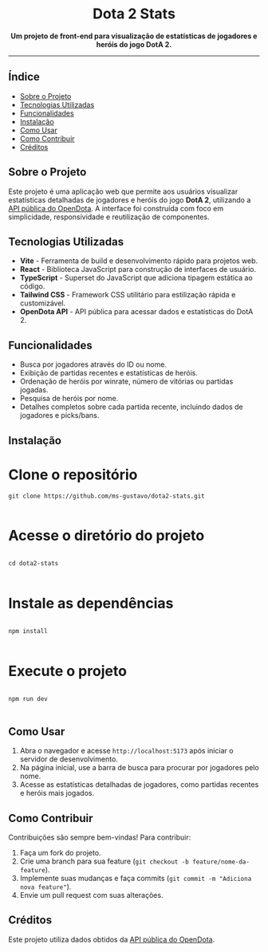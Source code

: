 <h1 align="center">Dota 2 Stats</h1>

<p align="center">
  <strong>Um projeto de front-end para visualização de estatísticas de jogadores e heróis do jogo DotA 2.</strong>
</p>

<hr>

<h2>Índice</h2>
<ul>
  <li><a href="#sobre">Sobre o Projeto</a></li>
  <li><a href="#tecnologias">Tecnologias Utilizadas</a></li>
  <li><a href="#funcionalidades">Funcionalidades</a></li>
  <li><a href="#instalacao">Instalação</a></li>
  <li><a href="#como-usar">Como Usar</a></li>
  <li><a href="#contribuicao">Como Contribuir</a></li>
  <li><a href="#creditos">Créditos</a></li>
</ul>

<h2 id="sobre">Sobre o Projeto</h2>
<p>
  Este projeto é uma aplicação web que permite aos usuários visualizar estatísticas detalhadas de jogadores e heróis do jogo <strong>DotA 2</strong>, utilizando a <a href="https://docs.opendota.com/" target="_blank">API pública do OpenDota</a>. A interface foi construída com foco em simplicidade, responsividade e reutilização de componentes.
</p>

<h2 id="tecnologias">Tecnologias Utilizadas</h2>
<ul>
  <li><strong>Vite</strong> - Ferramenta de build e desenvolvimento rápido para projetos web.</li>
  <li><strong>React</strong> - Biblioteca JavaScript para construção de interfaces de usuário.</li>
  <li><strong>TypeScript</strong> - Superset do JavaScript que adiciona tipagem estática ao código.</li>
  <li><strong>Tailwind CSS</strong> - Framework CSS utilitário para estilização rápida e customizável.</li>
  <li><strong>OpenDota API</strong> - API pública para acessar dados e estatísticas do DotA 2.</li>
</ul>

<h2 id="funcionalidades">Funcionalidades</h2>
<ul>
  <li>Busca por jogadores através do ID ou nome.</li>
  <li>Exibição de partidas recentes e estatísticas de heróis.</li>
  <li>Ordenação de heróis por winrate, número de vitórias ou partidas jogadas.</li>
  <li>Pesquisa de heróis por nome.</li>
  <li>Detalhes completos sobre cada partida recente, incluindo dados de jogadores e picks/bans.</li>
</ul>

<h2 id="instalacao">Instalação</h2>

# Clone o repositório
<pre>
<code>git clone https://github.com/ms-gustavo/dota2-stats.git
</code>
</pre>


# Acesse o diretório do projeto
<pre>
<code>  
cd dota2-stats
</code>
</pre>

# Instale as dependências
<pre>
<code>  
npm install
</code>
</pre>

# Execute o projeto
<pre>
<code>  
npm run dev
</code>
</pre>
<h2 id="como-usar">Como Usar</h2>
<ol>
  <li>Abra o navegador e acesse <code>http://localhost:5173</code> após iniciar o servidor de desenvolvimento.</li>
  <li>Na página inicial, use a barra de busca para procurar por jogadores pelo nome.</li>
  <li>Acesse as estatísticas detalhadas de jogadores, como partidas recentes e heróis mais jogados.</li>
</ol>

<h2 id="contribuicao">Como Contribuir</h2>
<p>
  Contribuições são sempre bem-vindas! Para contribuir:
</p>
<ol>
  <li>Faça um fork do projeto.</li>
  <li>Crie uma branch para sua feature (<code>git checkout -b feature/nome-da-feature</code>).</li>
  <li>Implemente suas mudanças e faça commits (<code>git commit -m "Adiciona nova feature"</code>).</li>
  <li>Envie um pull request com suas alterações.</li>
</ol>

<h2 id="creditos">Créditos</h2>
<p>
  Este projeto utiliza dados obtidos da <a href="https://docs.opendota.com/" target="_blank">API pública do OpenDota</a>.
</p>
